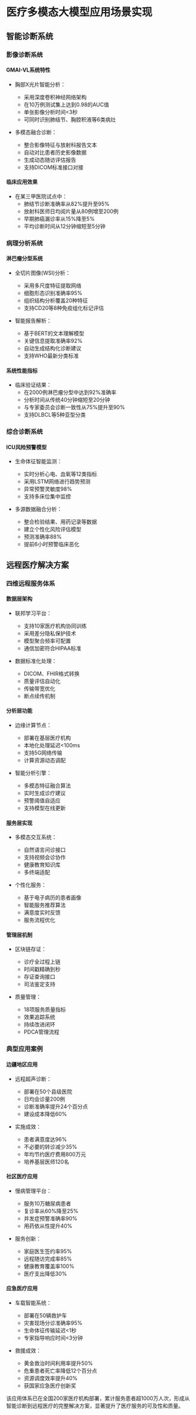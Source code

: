 # 医疗多模态大模型应用场景实现

## 智能诊断系统

### 影像诊断系统

#### GMAI-VL系统特性
- 胸部X光片智能分析：
  * 采用深度卷积神经网络架构
  * 在10万例测试集上达到0.98的AUC值
  * 单张影像分析时间<3秒
  * 可同时识别肺结节、胸腔积液等6类病灶
  
- 多模态融合诊断：
  * 整合影像特征与放射科报告文本
  * 自动对比患者历史影像数据
  * 生成动态随访评估报告
  * 支持DICOM标准接口对接

#### 临床应用效果
- 在某三甲医院试点中：
  * 肺结节诊断准确率从82%提升至95%
  * 放射科医师日均阅片量从80例增至200例
  * 早期肺癌漏诊率从15%降至5%
  * 平均诊断时间从12分钟缩短至5分钟

### 病理分析系统

#### 淋巴瘤分型系统
- 全切片图像(WSI)分析：
  * 采用多尺度特征提取网络
  * 细胞形态识别准确率95%
  * 组织结构分析覆盖20种特征
  * 支持CD20等8种免疫组化标记评估
  
- 智能报告解析：
  * 基于BERT的文本理解模型
  * 关键信息提取准确率92%
  * 自动生成结构化诊断建议
  * 支持WHO最新分类标准

#### 系统性能指标
- 临床验证结果：
  * 在2000例淋巴瘤分型中达到92%准确率
  * 分析时间从传统40分钟缩短至20分钟
  * 与专家委员会诊断一致性从75%提升至90%
  * 支持DLBCL等5种亚型分类

### 综合诊断系统

#### ICU风险预警模型
- 生命体征智能监测：
  * 实时分析心电、血氧等12类指标
  * 采用LSTM网络进行趋势预测
  * 异常预警灵敏度98%
  * 支持多床位集中监控
  
- 多源数据融合分析：
  * 整合检验结果、用药记录等数据
  * 建立个性化风险评估模型
  * 预测准确率88%
  * 提前6小时预警临床恶化

## 远程医疗解决方案

### 四维远程服务体系

#### 数据层架构
- 联邦学习平台：
  * 支持10家医疗机构协同训练
  * 采用差分隐私保护技术
  * 模型聚合频率可配置
  * 通信加密符合HIPAA标准
  
- 数据标准化处理：
  * DICOM、FHIR格式转换
  * 质量评估自动化
  * 传输带宽优化
  * 断点续传机制

#### 分析层功能
- 边缘计算节点：
  * 部署在基层医疗机构
  * 本地化处理延迟<100ms
  * 支持5G网络传输
  * 计算资源动态调配
  
- 智能分析引擎：
  * 多模态特征融合算法
  * 实时生成诊疗建议
  * 预警阈值自适应
  * 支持模型在线更新

#### 服务层实现
- 多模态交互系统：
  * 自然语言问诊接口
  * 支持视频会诊协作
  * 健康教育知识库
  * 多终端适配
  
- 个性化服务：
  * 基于电子病历的患者画像
  * 智能服务推荐算法
  * 满意度实时反馈
  * 服务流程优化

#### 管理层机制
- 区块链存证：
  * 诊疗全过程上链
  * 时间戳精确到秒
  * 存证查询接口
  * 司法鉴定支持
  
- 质量管理：
  * 18项服务质量指标
  * 效果追踪系统
  * 持续改进闭环
  * PDCA管理流程

### 典型应用案例

#### 边疆地区应用
- 远程超声诊断：
  * 部署在50个县级医院
  * 日均会诊量200例
  * 诊断准确率提升24个百分点
  * 建设成本降低60%
  
- 实施成效：
  * 患者满意度达96%
  * 不必要的转诊减少35%
  * 年均节约医疗费用800万元
  * 培养基层医师120名

#### 社区医疗应用
- 慢病管理平台：
  * 服务10万糖尿病患者
  * 复诊率从60%降至25%
  * 并发症预警准确率90%
  * 用药依从性提升40%
  
- 服务创新：
  * 家庭医生签约率95%
  * 远程随访完成率85%
  * 健康教育覆盖率100%
  * 医疗支出降低30%

#### 应急医疗应用
- 车载智能系统：
  * 部署在50辆救护车
  * 灾害现场分诊准确率95%
  * 生命体征传输延迟<1秒
  * 专家指导响应时间<3分钟
  
- 救援成效：
  * 黄金救治时间利用率提升50%
  * 危重患者死亡率降低12个百分点
  * 资源调度效率提升40%
  * 获国家应急医疗创新奖

该应用体系已在全国200家医疗机构部署，累计服务患者超1000万人次，形成从智能诊断到远程医疗的完整解决方案，显著提升了医疗服务的可及性和质量。